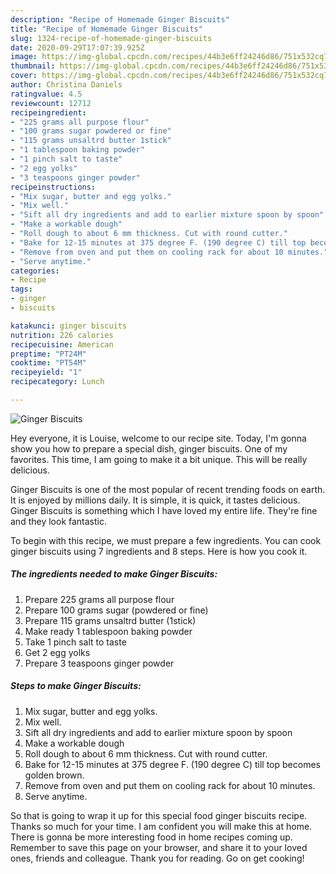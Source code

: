 ```yaml
---
description: "Recipe of Homemade Ginger Biscuits"
title: "Recipe of Homemade Ginger Biscuits"
slug: 1324-recipe-of-homemade-ginger-biscuits
date: 2020-09-29T17:07:39.925Z
image: https://img-global.cpcdn.com/recipes/44b3e6ff24246d86/751x532cq70/ginger-biscuits-recipe-main-photo.jpg
thumbnail: https://img-global.cpcdn.com/recipes/44b3e6ff24246d86/751x532cq70/ginger-biscuits-recipe-main-photo.jpg
cover: https://img-global.cpcdn.com/recipes/44b3e6ff24246d86/751x532cq70/ginger-biscuits-recipe-main-photo.jpg
author: Christina Daniels
ratingvalue: 4.5
reviewcount: 12712
recipeingredient:
- "225 grams all purpose flour"
- "100 grams sugar powdered or fine"
- "115 grams unsaltrd butter 1stick"
- "1 tablespoon baking powder"
- "1 pinch salt to taste"
- "2 egg yolks"
- "3 teaspoons ginger powder"
recipeinstructions:
- "Mix sugar, butter and egg yolks."
- "Mix well."
- "Sift all dry ingredients and add to earlier mixture spoon by spoon"
- "Make a workable dough"
- "Roll dough to about 6 mm thickness. Cut with round cutter."
- "Bake for 12-15 minutes at 375 degree F. (190 degree C) till top becomes golden brown."
- "Remove from oven and put them on cooling rack for about 10 minutes."
- "Serve anytime."
categories:
- Recipe
tags:
- ginger
- biscuits

katakunci: ginger biscuits 
nutrition: 226 calories
recipecuisine: American
preptime: "PT24M"
cooktime: "PT54M"
recipeyield: "1"
recipecategory: Lunch

---
```



![Ginger Biscuits](https://img-global.cpcdn.com/recipes/44b3e6ff24246d86/751x532cq70/ginger-biscuits-recipe-main-photo.jpg)

Hey everyone, it is Louise, welcome to our recipe site. Today, I'm gonna show you how to prepare a special dish, ginger biscuits. One of my favorites. This time, I am going to make it a bit unique. This will be really delicious.



Ginger Biscuits is one of the most popular of recent trending foods on earth. It is enjoyed by millions daily. It is simple, it is quick, it tastes delicious. Ginger Biscuits is something which I have loved my entire life. They're fine and they look fantastic.


To begin with this recipe, we must prepare a few ingredients. You can cook ginger biscuits using 7 ingredients and 8 steps. Here is how you cook it.

<!--inarticleads1-->

##### The ingredients needed to make Ginger Biscuits:

1. Prepare 225 grams all purpose flour
1. Prepare 100 grams sugar (powdered or fine)
1. Prepare 115 grams unsaltrd butter (1stick)
1. Make ready 1 tablespoon baking powder
1. Take 1 pinch salt to taste
1. Get 2 egg yolks
1. Prepare 3 teaspoons ginger powder




<!--inarticleads2-->

##### Steps to make Ginger Biscuits:

1. Mix sugar, butter and egg yolks.
1. Mix well.
1. Sift all dry ingredients and add to earlier mixture spoon by spoon
1. Make a workable dough
1. Roll dough to about 6 mm thickness. Cut with round cutter.
1. Bake for 12-15 minutes at 375 degree F. (190 degree C) till top becomes golden brown.
1. Remove from oven and put them on cooling rack for about 10 minutes.
1. Serve anytime.




So that is going to wrap it up for this special food ginger biscuits recipe. Thanks so much for your time. I am confident you will make this at home. There is gonna be more interesting food in home recipes coming up. Remember to save this page on your browser, and share it to your loved ones, friends and colleague. Thank you for reading. Go on get cooking!
